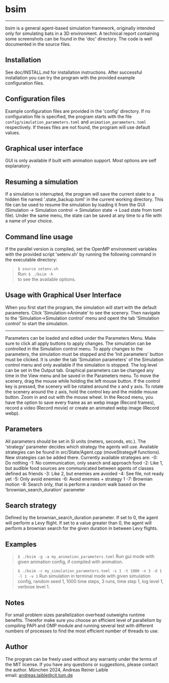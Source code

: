 # bsim
---
bsim is a general agent-based simulation framework, originally intended only for simulating bats in a 3D environment.
A technical report containing some screenshots can be found in the 'doc' directory.
The code is well documented in the source files.

## Installation
See doc/INSTALL.md for installation instructions.
After successful installation you can try the program with the provided example configuration files.

## Configuration files
Example configuration files are provided in the 'config' directory.
If no configuration file is specified, the program starts with the file 
`config/simulation_parameters.toml` and `animation_parameters.toml` respectively.
If theses files are not found, the program will use default values.

## Graphical user interface 
GUI is only available if built with animation support. 
Most options are self explanatory. 

## Resuming a simulation
If a simulation is interrupted, the program will save the current state to a hidden file named '.state_backup.toml' in the current working directory.
This file can be used to resume the simulation by loading it from the GUI (Simulation -> Simulation control -> Simulation state -> Load state from toml file).
Under the same menu, the state can be saved at any time to a file with a name of your choice.

## Command line usage
If the parallel version is compiled, set the OpenMP environment variables with the provided script 'setenv.sh' by running the following command in the executable directory:
> `$ source setenv.sh`  
Run:
> `$ ./bsim -h`  
to see the available options.

## Usage with Graphical User Interface
When you first start the program, the simulation will start with the default parameters.
Click 'Simulation->Animate' to see the scenery.
Then navigate to the 'Simulation->Simulation control' menu and opent the tab 'Simulation control' to start the simulation.

---

Parameters can be loaded and edited under the Parameters Menu.
Make sure to click all apply buttons to apply changes.
The simulation can be controlled in the Simulation control menu.
To apply changes to the parameters, the simulation must be stopped and the 'Init parameters' button must be clicked.
It is under the tab 'Simulation parameters' of the Simulation control menu and only available if the simulation is stopped.
The log level can be set in the Output tab.
Graphical parameters can be changed any time in the View menu and be saved in the Parameters menu.
To move the scenery, drag the mouse while holding the left mouse button. 
If the control key is pressed, the scenery will be rotated around the x and y axis.
To rotate the scenery around the z axis, hold the control key and the middle mouse button.
Zoom in and out with the mouse wheel.
In the Recod menu, you have the option to save every frame as an webp image (Record frames), record a video (Record movie) or create an animated webp image (Record webp).

## Parameters
All parameters should be set in SI units (meters, seconds, etc.).
The 'strategy' parameter decides which strategy the agents will use.
Available strategies can be found in src/State/Agent.cpp (moveStrategy# functions).
New strategies can be added there.
Currently available strategies are:
-0: Do nothing
-1: No communication, only search and approach food
-2: Like 1, but audible food sources are communicated between agents of classes defined as friends
-3: Like 2, but enemies are avoided
-4: See file, not ready yet
-5: Only avoid enemies
-6: Avoid enemies + strategy 1
-7: Brownian motion
-8: Search only, that is perform a random walk based on the 'brownian_search_duration' parameter

## Search strategy
Defined by the brownian_search_duration parameter.
If set to 0, the agent will perform a Levy flight.
If set to a value greater than 0, the agent will perform a brownian search for the given duration in between Levy flights.

## Examples

> `$ ./bsim -g -a my_animation_parameters.toml`
> Run gui mode with given animation config, if compiled with animation.

> `$ ./bsim -c my_simulation_parameters.toml -s 1 -t 1000 -n 3 -d 1 -l 1 -v 1`
> Run simulation in terminal mode with given simulation config, random seed 1, 1000 time steps, 3 runs, time step 1, log level 1, verbose level 1.

## Notes
For small problem sizes parallelization overhead outweighs runtime benefits. 
Therefor make sure you choose an efficient level of parallelism by compiling PAPI and OMP module and running several test with different numbers of processes to find the most efficient number of threads to use. 

## Author

The program can be freely used without any warranty under the terms of the MIT license.
If you have any questions or suggestions, please contact the author.
München 2024, Andreas Reiner Laible  
email: <andreas.laible@cit.tum.de>
